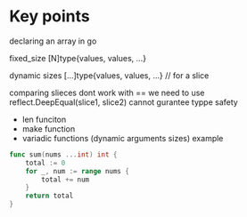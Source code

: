 # Key points

declaring an array in go 

fixed_size 
[N]type{values, values, ...}

dynamic sizes 
[...]type{values, values, ...} // for a slice

comparing slieces dont work with ==
we need to use reflect.DeepEqual(slice1, slice2) cannot gurantee typpe safety
- len funciton 
- make function 
- variadic functions (dynamic arguments sizes)
example 
```go
func sum(nums ...int) int {
    total := 0
    for _, num := range nums {
        total += num
    }
    return total
}
```